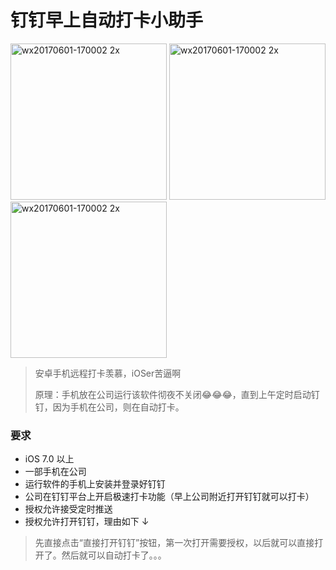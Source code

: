 # 钉钉早上自动打卡小助手 


<img width="250" alt="wx20170601-170002 2x" src="https://user-images.githubusercontent.com/9360037/34906858-9a4c13c8-f8b0-11e7-819c-cb8c0e30b277.png"> <img width="250" alt="wx20170601-170002 2x" src="https://user-images.githubusercontent.com/9360037/34906859-9b69e2bc-f8b0-11e7-840e-a682231c5736.png"> <img width="250" alt="wx20170601-170002 2x" src="https://user-images.githubusercontent.com/9360037/34906877-01da6756-f8b1-11e7-8d64-9b001c7c6126.png">

> 安卓手机远程打卡羡慕，iOSer苦逼啊
> 
> 原理：手机放在公司运行该软件彻夜不关闭😂😂😂，直到上午定时启动钉钉，因为手机在公司，则在自动打卡。

### 要求
- iOS 7.0 以上
- 一部手机在公司
- 运行软件的手机上安装并登录好钉钉
- 公司在钉钉平台上开启极速打卡功能（早上公司附近打开钉钉就可以打卡）
- 授权允许接受定时推送
- 授权允许打开钉钉，理由如下 ↓

> 先直接点击“直接打开钉钉”按钮，第一次打开需要授权，以后就可以直接打开了。然后就可以自动打卡了。。。
